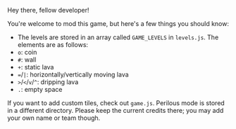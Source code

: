 Hey there, fellow developer!

You're welcome to mod this game, but here's a few things you should know:
- The levels are stored in an array called `GAME_LEVELS` in `levels.js`. The elements are as follows:
- `o`: coin
- `#`: wall
- `+`: static lava
- `=`/`|`: horizontally/vertically moving lava
- `>`/`<`/`v`/`^`: dripping lava
-  `.`: empty space

If you want to add custom tiles, check out `game.js`.
Perilous mode is stored in a different directory.
Please keep the current credits there; you may add your own name or team though.
